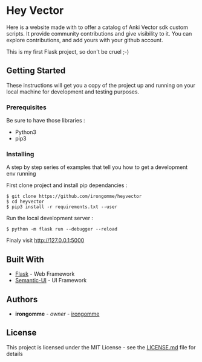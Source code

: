 # Hey Vector

Here is a website made with to offer a catalog of Anki Vector sdk custom scripts. It provide community
contributions and give visibility to it. You can explore contributions, and add yours with your github account.

This is my first Flask project, so don't be cruel ;-)


## Getting Started

These instructions will get you a copy of the project up and running on your local machine for development and
testing purposes.

### Prerequisites

Be sure to have those libraries :

  - Python3
  - pip3

### Installing

A step by step series of examples that tell you how to get a development env running

First clone project and install pip dependancies :

```
$ git clone https://github.com/irongomme/heyvector
$ cd heyvector
$ pip3 install -r requirements.txt --user
```

Run the local development server :

```
$ python -m flask run --debugger --reload
```

Finaly visit http://127.0.0.1:5000


## Built With

* [Flask](https://flask-login.readthedocs.io/en/latest/) - Web Framework
* [Semantic-UI](https://semantic-ui.com/introduction/getting-started.html) - UI Framework


## Authors

* **irongomme** - *owner* - [irongomme](https://github.com/irongomme)


## License

This project is licensed under the MIT License - see the [LICENSE.md](LICENSE.md) file for details
